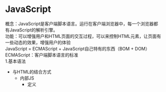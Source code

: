 # JavaScript
概念：JavaScript是客户端脚本语言。运行在客户端浏览器中，每一个浏览器都有JavaScript的解析引擎。   
功能：可以增强用户和HTML页面的交互过程，可以来控制HTML元素，让页面有一些动态的效果，增强用户的体验  
JavaScript = ECMAScript + JavaScript自己特有的东西（BOM + DOM）  
ECMAScript：客户端脚本语言的标准  
1.基本语法
  * 与HTML的结合方式
    * 内部JS
      * 定义<script>标签，标签体内就是JS代码
    * 外部JS
      * 定义<script>标签，通过src属性引入外部写好的JS文件
    * 注意
      * <script>标签可以定义在HTML页面中的任何地方，但是定义的位置会影响执行顺序
      * <script>标签可以定义多个
  * 注释
    * 单行注释：//注释内容
    * 多行注释：/* 注释内容 */
  * 数据类型
    * 原始数据类型（基本数据类型）
      * number：数字，整数/小数/NaN(not a number 一个不是数字的数字类型)
      * string：字符串，单引号和双引号都可以
      * boolean：布尔类型，true/false
      * null：一个对象为空的占位符
      * undefined：未定义，如果一个变量没有给初始化值，则会被默认赋值为undefined
    * 引用数据类型：对象
  * 变量：
    * 变量：一小块存储数据的内存空间
    * java语言是强类型的语言，而JavaScript是弱类型的语言
      * 强类型：在开辟变量存储空间时定义了空间将来存储的数据的数据类型，只能用来存储固定类型的数据
      * 弱类型：在开辟变量存储空间时不定义空间将来存储的数据的数据类型，可以用来存储任意类型的数据
    * 语法
      * var 变量名 = 初始化值 ;
    * 用typeof运算符可以知道变量的数据类型，用法是typeof(变量名);
      * 其中typeof运算符对于null值会返回"Object"。这实际上是JavaScript最初实现中的一个错误，然后被ECMAScript沿用，现在null被认为是对象的占位符，从而解释了这一矛盾，但从技术上来说，它任然是原始值。
    ```ruby 
    //定义变量
    var a = 3;
    a = "abc";
    document.write(a + "</br>");
    //定义number类型
    var num1 = 5;
    var num2 = 5.3;
    var num3 = NaN;
    //输出到页面上
    document.write(num1 + "</br>");
    document.write(num2 + "</br>");
    document.write(num3 + "</br>");
    //定义string
    var str1 = "abc";
    var str2 = 'abc';
    document.write(str1 + "</br>");
    document.write(str2 + "</br>");
    //定义Boolean类型
    var flag = true;
    document.write(flag + "</br>");
    //定义null和undefined
    var obj1 = null;
    var obj2 = undefined;
    var obj3;
    document.write(obj1 + "</br>");
    document.write(obj2 + "</br>");
    document.write(obj3 + "</br>");
    ```
  * 运算符
    * 一元运算符：只有一个运算数的运算符
      * ++，--，+（正号），-（负号）
      * 注意：在JavaScript中，使用正负号进行运算时，如果运算数不是运算符所要求的类型（正负号只能是number类型），那么JavaScript引擎会自动的将运算数进行类型转换
      * 其他类型转number的规则
        * string转number：按照字面值转换，如果字面值不是数字，那么转为NaN（不是数字的数字）,NaN加别的数字也是NaN
        * boolean转number：true转为1，false转为0
      ```ruby 
      var a = +"123" //a=123
      var b = +"abc" //b=NaN
      var f1 = +true; //f1=1
      var f2 = +false; //f2=0
      ```
    * 算数运算符
      * +，-，*，/，%....
    * 赋值运算符
      * =，+=，-=.....
    * 比较运算符
      * <，>，>=，<=，==，===(全等)
      * 比较方式
        * 类型相同：直接比较
          * 字符串：按照字典顺序比较，按位逐一比较，知道得出大小为止
        * 类型不同：先进行类型转换，再进行比较
          * ===：全等于，在比较之前，先判断类型，如果类型不一样，则直接返回false
    * 逻辑运算符
      * &&，||，!
      * 其他类型转boolean：如果其他类型参与逻辑运算
        * number转boolean：0和NaN为假，非0为真
        * string转boolean：除了空字符串（""）为false，其余都是true
        * null和undefined转boolean：都是false
        * 对象转boolean：所有对象都是true
        ```
        //JavaScript中可以这样来定义，简化书写
        //用来判断是否为空字符串，防止空指针异常
        var obj = "";
        if(obj){ //防止空指针异常
          document.write("123");
        }
        //等于
        if(obj != null && obj.length > 0){
          document.write("123");
        }
        ```
    * 三元运算符
      * ? ：
        * 语法：表达式?值1:值2;
        * 判断表达式的值，如果是true则取值1，如果是false则取值2；
  * 流程控制语句
    * 1.if...else...
    * 2.switch
      * 在java中，switch语句中可以接收的数据类型：byte，int，short，char，枚举（1.5后），String（1.7后）
      * 在JavaScript中，switch语句可以接收任意的原始数据类型
    * 3.while
    * 4.do...while...
    * 5.for
  * JavaScript的特殊语法：都不建议使用
    * 1.语句以;号结尾，如果一行只有一条语句则;号可以省略
    * 2.变量的定义使用var关键字，也可以不使用
      * 用和不用的区别：变量的作用范围不一样
        * 用：定义的变量是局部变量
        * 不用：定义的变量是全局变量
```ruby
练习：打印9*9乘法表，在页面展示
<title>9*9乘法表</title>
    <style>
        td{
            border: 1px solid;
        }
    </style>
    
    <script>
        document.write("<table align='center'>");
        for(var i=1 ; i<=9 ; i++){
            document.write("<tr>");
            for (var j=1 ; j<=i ; j++){
                document.write("<td>");
                document.write(i + " * " + j + " = " + i*j);
                document.write("&nbsp;&nbsp;&nbsp;");
                document.write("</td>");
            }
            document.write("</tr>");
        }
        document.write("</table>");
    </script>
```
2.基本对象
  * Function对象：函数（方法）对象
    * 创建
      * 1.var fun = new Function(形式参数列表，方法体);不常用
      * 2.function 方法名称(形式参数列表){方法体} 常用
      * 3.var 方法名 = function(形式参数列表){方法体} 
    * 方法
    * 属性
    * 特点
      * 1.方法定义时，形参的类型不用写，都是var
      * 2.方法是一个对象，如果定义名称相同的方法，会覆盖
    * 调用
      * 方法名称(实际参数列表);
```ruby
//创建方式1
var fun1 = new Function(a,"b","alert(a)");
fun(3,4);
//创建方式2
function fun2(a,b) {
  alert(a+b);
}
fun2(3,4);
//创建方式3
var fun3 = function (a,b) {
  alert(a-b);
}
fun3(5,3);


```
  * Array
  * Boolean
  * Date
  * Math
  * Number
  * String
  * RegExp
  * Global




